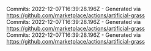 Commits: 2022-12-07T16:39:28.196Z - Generated via https://github.com/marketplace/actions/artificial-grass
<br>
Commits: 2022-12-07T16:39:28.196Z - Generated via https://github.com/marketplace/actions/artificial-grass
<br>
Commits: 2022-12-07T16:39:28.196Z - Generated via https://github.com/marketplace/actions/artificial-grass
<br>
